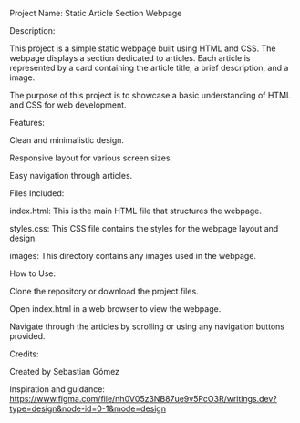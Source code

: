 Project Name: Static Article Section Webpage

Description:

This project is a simple static webpage built using HTML and CSS. The webpage displays a section dedicated to articles. Each article is represented by a card containing the article title, a brief description, and a image.

The purpose of this project is to showcase a basic understanding of HTML and CSS for web development.

Features:

Clean and minimalistic design.

Responsive layout for various screen sizes.

Easy navigation through articles.

Files Included:

index.html: This is the main HTML file that structures the webpage.

styles.css: This CSS file contains the styles for the webpage layout and design.

images: This directory contains any images used in the webpage.

How to Use:

Clone the repository or download the project files.

Open index.html in a web browser to view the webpage.

Navigate through the articles by scrolling or using any navigation buttons provided.

Credits:

Created by Sebastian Gómez

Inspiration and guidance: https://www.figma.com/file/nh0V05z3NB87ue9v5PcO3R/writings.dev?type=design&node-id=0-1&mode=design
